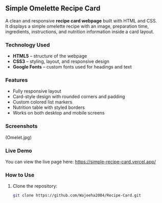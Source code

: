 ## Simple Omelette Recipe Card

A clean and responsive **recipe card webpage** built with HTML and CSS.  
It displays a simple omelette recipe with an image, preparation time, ingredients, instructions, and nutrition information inside a card layout.

### Technology Used

- **HTML5** – structure of the webpage  
- **CSS3** – styling, layout, and responsive design  
- **Google Fonts** – custom fonts used for headings and text  

### Features

- Fully responsive layout
- Card-style design with rounded corners and padding
- Custom colored list markers
- Nutrition table with styled borders
- Works on both desktop and mobile screens

### Screenshots

(Omelet.jpg)

### Live Demo

You can view the live page here:  https://simple-recipe-card.vercel.app/


### How to Use

1. Clone the repository:  
   ```bash
   git clone https://github.com/Wajeeha2004/Recipe-Card.git
